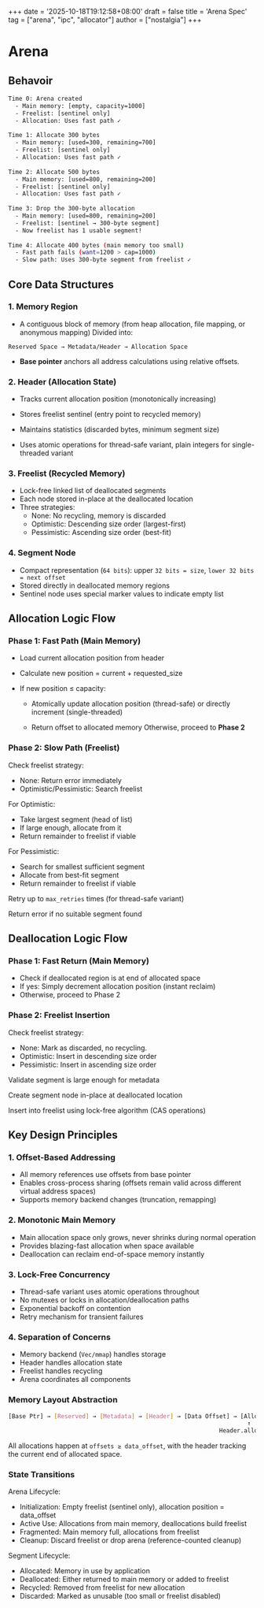 +++
date = '2025-10-18T19:12:58+08:00'
draft = false
title = 'Arena Spec'
tag = ["arena", "ipc", "allocator"]
author = ["nostalgia"]
+++

# Arena

## Behavoir

```bash
Time 0: Arena created  
  - Main memory: [empty, capacity=1000]  
  - Freelist: [sentinel only]  
  - Allocation: Uses fast path ✓  
  
Time 1: Allocate 300 bytes  
  - Main memory: [used=300, remaining=700]  
  - Freelist: [sentinel only]  
  - Allocation: Uses fast path ✓  
  
Time 2: Allocate 500 bytes  
  - Main memory: [used=800, remaining=200]  
  - Freelist: [sentinel only]  
  - Allocation: Uses fast path ✓  
  
Time 3: Drop the 300-byte allocation  
  - Main memory: [used=800, remaining=200]  
  - Freelist: [sentinel → 300-byte segment]  
  - Now freelist has 1 usable segment!  
  
Time 4: Allocate 400 bytes (main memory too small)  
  - Fast path fails (want=1200 > cap=1000)  
  - Slow path: Uses 300-byte segment from freelist ✓  
```

## Core Data Structures

### 1. Memory Region

- A contiguous block of memory (from heap allocation, file mapping, or anonymous mapping)
Divided into:

```
Reserved Space → Metadata/Header → Allocation Space
```

- **Base pointer** anchors all address calculations using relative offsets.

### 2. Header (Allocation State)

- Tracks current allocation position (monotonically increasing)

- Stores freelist sentinel (entry point to recycled memory)

- Maintains statistics (discarded bytes, minimum segment size)

- Uses atomic operations for thread-safe variant, plain integers for single-threaded variant

### 3. Freelist (Recycled Memory)

- Lock-free linked list of deallocated segments
- Each node stored in-place at the deallocated location
- Three strategies:
  - None: No recycling, memory is discarded
  - Optimistic: Descending size order (largest-first)
  - Pessimistic: Ascending size order (best-fit)

### 4. Segment Node

- Compact representation (`64 bits`): upper `32 bits = size`, `lower 32 bits = next offset`
- Stored directly in deallocated memory regions
- Sentinel node uses special marker values to indicate empty list

## Allocation Logic Flow

### Phase 1: Fast Path (Main Memory)

- Load current allocation position from header

- Calculate new position = current + requested_size

- If new position ≤ capacity:
  - Atomically update allocation position (thread-safe) or directly increment (single-threaded)

  - Return offset to allocated memory
 Otherwise, proceed to **Phase 2**

### Phase 2: Slow Path (Freelist)

Check freelist strategy:

- None: Return error immediately
- Optimistic/Pessimistic: Search freelist

For Optimistic:

- Take largest segment (head of list)
- If large enough, allocate from it
- Return remainder to freelist if viable

For Pessimistic:

- Search for smallest sufficient segment
- Allocate from best-fit segment
- Return remainder to freelist if viable

Retry up to `max_retries` times (for thread-safe variant)

Return error if no suitable segment found

## Deallocation Logic Flow

### Phase 1: Fast Return (Main Memory)

- Check if deallocated region is at end of allocated space
- If yes: Simply decrement allocation position (instant reclaim)
- Otherwise, proceed to Phase 2

### Phase 2: Freelist Insertion

Check freelist strategy:

- None: Mark as discarded, no recycling.
- Optimistic: Insert in descending size order
- Pessimistic: Insert in ascending size order

Validate segment is large enough for metadata

Create segment node in-place at deallocated location

Insert into freelist using lock-free algorithm (CAS operations)

## Key Design Principles

### 1. Offset-Based Addressing

- All memory references use offsets from base pointer
- Enables cross-process sharing (offsets remain valid across different virtual address spaces)
- Supports memory backend changes (truncation, remapping)

### 2. Monotonic Main Memory

- Main allocation space only grows, never shrinks during normal operation
- Provides blazing-fast allocation when space available
- Deallocation can reclaim end-of-space memory instantly

### 3. Lock-Free Concurrency

- Thread-safe variant uses atomic operations throughout
- No mutexes or locks in allocation/deallocation paths
- Exponential backoff on contention
- Retry mechanism for transient failures

### 4. Separation of Concerns

- Memory backend (`Vec/mmap`) handles storage
- Header handles allocation state
- Freelist handles recycling
- Arena coordinates all components

### Memory Layout Abstraction

```bash
[Base Ptr] → [Reserved] → [Metadata] → [Header] → [Data Offset] → [Allocation Space]  
                                                                    ↑  
                                                            Header.allocated points here initially  
```

All allocations happen at `offsets ≥ data_offset`, with the header tracking the current end of allocated space.

### State Transitions

Arena Lifecycle:

- Initialization: Empty freelist (sentinel only), allocation position = data_offset
- Active Use: Allocations from main memory, deallocations build freelist
- Fragmented: Main memory full, allocations from freelist
- Cleanup: Discard freelist or drop arena (reference-counted cleanup)

Segment Lifecycle:

- Allocated: Memory in use by application
- Deallocated: Either returned to main memory or added to freelist
- Recycled: Removed from freelist for new allocation
- Discarded: Marked as unusable (too small or freelist disabled)